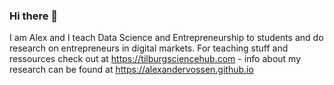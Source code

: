 ### Hi there 👋

I am Alex and I teach Data Science and Entrepreneurship to students and do research on entrepreneurs in digital markets. For teaching stuff and ressources check out at https://tilburgsciencehub.com - info about my research can be found at https://alexandervossen.github.io 

<!--
**alexandervossen/alexandervossen** is a ✨ _special_ ✨ repository because its `README.md` (this file) appears on your GitHub profile.

Here are some ideas to get you started:

- 🔭 I’m currently working on ...
- 🌱 I’m currently learning ...
- 👯 I’m looking to collaborate on ...
- 🤔 I’m looking for help with ...
- 💬 Ask me about ...
- 📫 How to reach me: ...
- 😄 Pronouns: ...
- ⚡ Fun fact: ...
-->
